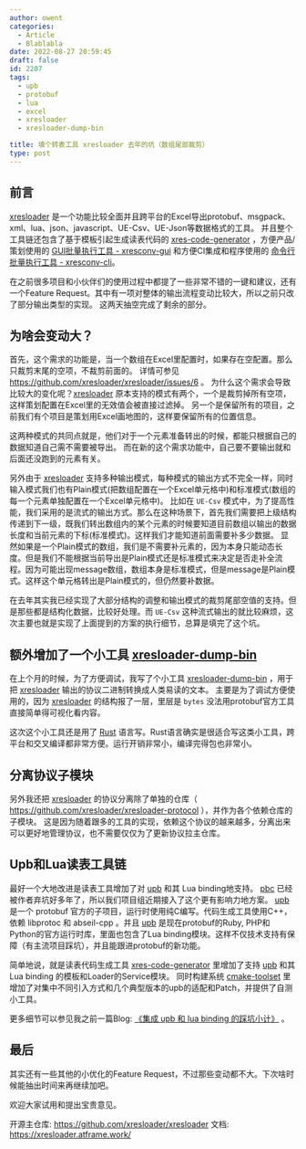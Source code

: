 ```yaml
---
author: owent
categories:
  - Article
  - Blablabla
date: 2022-08-27 20:59:45
draft: false
id: 2207
tags: 
  - upb
  - protobuf
  - lua
  - excel
  - xresloader
  - xresloader-dump-bin

title: 填个转表工具 xresloader 去年的坑（数组尾部裁剪）
type: post
---
```


## 前言

[xresloader][1] 是一个功能比较全面并且跨平台的Excel导出protobuf、msgpack、xml、lua、json、javascript、UE-Csv、UE-Json等数据格式的工具。
并且整个工具链还包含了基于模板引起生成读表代码的 [xres-code-generator][3] ，方便产品/策划使用的 [GUI批量执行工具 - xresconv-gui][4] 和方便CI集成和程序使用的 [命令行批量执行工具 - xresconv-cli][5]。

在之前很多项目和小伙伴们的使用过程中都提了一些非常不错的一键和建议，还有一个Feature Request。其中有一项对整体的输出流程变动比较大，所以之前只改了部分输出类型的实现。
这两天抽空完成了剩余的部分。

## 为啥会变动大？

首先，这个需求的功能是，当一个数组在Excel里配置时，如果存在空配置。那么只裁剪末尾的空项，不裁剪前面的。 详情可参见 https://github.com/xresloader/xresloader/issues/6 。
为什么这个需求会导致比较大的变化呢？[xresloader][1] 原本支持的模式有两个，一个是裁剪掉所有空项，这样策划配置在Excel里的无效值会被直接过滤掉。
另一个是保留所有的项目，之前我们有个项目是策划用Excel画地图的，这样要保留所有的位置信息。

这两种模式的共同点就是，他们对于一个元素准备转出的时候，都能只根据自己的数据知道自己需不需要被导出。
而在新的这个需求功能中，自己要不要输出就和后面还没跑到的元素有关。

另外由于 [xresloader][1] 支持多种输出模式，每种模式的输出方式不完全一样，同时输入模式我们也有Plain模式(把数组配置在一个Excel单元格中)和标准模式(数组的每一个元素单独配置在一个Excel单元格中)。
比如在 `UE-Csv` 模式中，为了提高性能，我们采用的是流式的输出方式。那么在这种场景下，首先我们需要把上级结构传递到下一级，既我们转出数组内的某个元素的时候要知道目前数组以输出的数据长度和当前元素的下标(标准模式)。这样我们才能知道前面需要补多少数据。
显然如果是一个Plain模式的数组，我们是不需要补元素的，因为本身只能动态长度。但是我们不能根据当前导出是Plain模式还是标准模式来决定是否走补全流程。因为可能出现message数组，数组本身是标准模式，但是message是Plain模式。这样这个单元格转出是Plain模式的，但仍然要补数据。

在去年其实我已经实现了大部分结构的调整和输出模式的裁剪尾部空值的支持。但是那些都是结构化数据，比较好处理。而 `UE-Csv` 这种流式输出的就比较麻烦，这次主要也就是实现了上面提到的方案的执行细节，总算是填完了这个坑。

## 额外增加了一个小工具 [xresloader-dump-bin][2]

在上个月的时候，为了方便调试，我写了个小工具 [xresloader-dump-bin][2] ，用于把 [xresloader][1] 输出的协议二进制转换成人类易读的文本。
主要是为了调试方便使用的，因为 [xresloader][1] 的结构报了一层，里层是 `bytes` 没法用protobuf官方工具直接简单得可视化看内容。

这次这个小工具还是用了 [Rust][6] 语言写。Rust语言确实是很适合写这类小工具，跨平台和交叉编译都非常方便。运行开销非常小，编译完得包也非常小。

## 分离协议子模块

另外我还把 [xresloader][1] 的协议分离除了单独的仓库（ https://github.com/xresloader/xresloader-protocol ），并作为各个依赖仓库的子模块。
这是因为随着跟多的工具的实现，依赖这个协议的越来越多，分离出来可以更好地管理协议，也不需要仅仅为了更新协议拉主仓库。

## Upb和Lua读表工具链

最好一个大地改进是读表工具增加了对 [upb][7] 和其 Lua binding地支持。 [pbc][8] 已经被作者弃坑好多年了，所以我们项目组近期接入了这个更有影响力地方案。
[upb][1] 是一个 protobuf 官方的子项目，运行时使用纯C编写。代码生成工具使用C++，依赖 libprotoc 和 abseil-cpp 。并且 [upb][1] 是现在protobuf的Ruby, PHP和Python的官方运行时库，里面也包含了Lua binding模块。这样不仅技术支持有保障（有主流项目踩坑），并且能跟进protobuf的新功能。

简单地说，就是读表代码生成工具 [xres-code-generator][3] 里增加了支持 [upb][7] 和其 Lua binding 的模板和Loader的Service模块。
同时构建系统 [cmake-toolset][10] 里增加了对集中不同引入方式和几个典型版本的upb的适配和Patch，并提供了自测小工具。

更多细节可以参见我之前一篇Blog: [《集成 upb 和 lua binding 的踩坑小计》][9] 。

## 最后

其实还有一些其他的小优化的Feature Request，不过那些变动都不大。下次啥时候能抽出时间来再继续加吧。

欢迎大家试用和提出宝贵意见。

开源主仓库: https://github.com/xresloader/xresloader
文档: https://xresloader.atframe.work/

[1]: https://github.com/xresloader/xresloader
[2]: https://github.com/xresloader/xresloader-dump-bin
[3]: https://github.com/xresloader/xres-code-generator
[4]: https://github.com/xresloader/xresconv-gui
[5]: https://github.com/xresloader/xresconv-cli
[6]: https://www.rust-lang.org/
[7]: https://github.com/protocolbuffers/upb
[8]: https://github.com/cloudwu/pbc
[9]: https://owent.net/2022/2207.html
[10]: https://github.com/atframework/cmake-toolset
